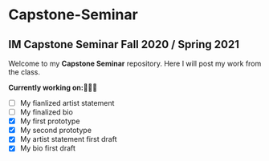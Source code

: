 # Capstone-Seminar
## IM Capstone Seminar Fall 2020 / Spring 2021

Welcome to my **Capstone Seminar** repository. Here I will post my work from the class.

<b>Currently working on:</b>👩🏼‍💻
- [ ] My fianlized artist statement
- [ ] My finalized bio
- [x] My first prototype
- [x] My second prototype
- [x] My artist statement first draft
- [x] My bio first draft

